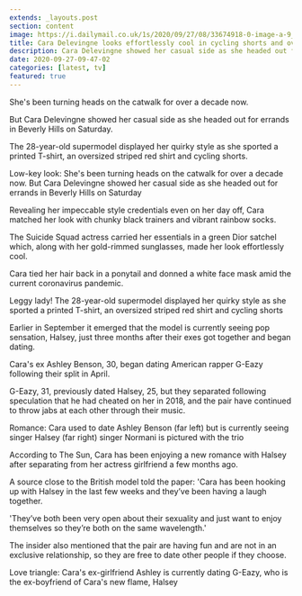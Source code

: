 ```yaml
---
extends: _layouts.post
section: content
image: https://i.dailymail.co.uk/1s/2020/09/27/08/33674918-0-image-a-9_1601193486756.jpg 
title: Cara Delevingne looks effortlessly cool in cycling shorts and oversized shirt in Beverly Hills 
description: Cara Delevingne showed her casual side as she headed out for errands in Beverly Hills on Saturday. The 28-year-old supermodel showed off her quirky style as she sported a stripy shirt. 
date: 2020-09-27-09-47-02 
categories: [latest, tv] 
featured: true 
--- 
```

She's been turning heads on the catwalk for over a decade now.

But Cara Delevingne showed her casual side as she headed out for errands in Beverly Hills on Saturday. 

The 28-year-old supermodel displayed her quirky style as she sported a printed T-shirt, an oversized striped red shirt and cycling shorts. 

Low-key look: She's been turning heads on the catwalk for over a decade now. But Cara Delevingne showed her casual side as she headed out for errands in Beverly Hills on Saturday 

Revealing her impeccable style credentials even on her day off, Cara matched her look with chunky black trainers and vibrant rainbow socks.

The Suicide Squad actress carried her essentials in a green Dior satchel which, along with her gold-rimmed sunglasses, made her look effortlessly cool. 

Cara tied her hair back in a ponytail and donned a white face mask amid the current coronavirus pandemic.  

Leggy lady! The 28-year-old supermodel displayed her quirky style as she sported a printed T-shirt, an oversized striped red shirt and cycling shorts 

Earlier in September it emerged that the model is currently seeing pop sensation, Halsey, just three months after their exes got together and began dating.

Cara's ex Ashley Benson, 30, began dating American rapper G-Eazy following their split in April.

 G-Eazy, 31, previously dated Halsey, 25, but they separated following speculation that he had cheated on her in 2018, and the pair have continued to throw jabs at each other through their music. 

Romance: Cara used to date Ashley Benson (far left) but is currently seeing singer Halsey (far right) singer Normani is pictured with the trio

According to The Sun, Cara has been enjoying a new romance with Halsey after separating from her actress girlfriend a few months ago. 

A source close to the British model told the paper: 'Cara has been hooking up with Halsey in the last few weeks and they’ve been having a laugh together.

'They’ve both been very open about their sexuality and just want to enjoy themselves so they’re both on the same wavelength.'

The insider also mentioned that the pair are having fun and are not in an exclusive relationship, so they are free to date other people if they choose.

Love triangle: Cara's ex-girlfriend Ashley is currently dating G-Eazy, who is the ex-boyfriend of Cara's new flame, Halsey 

